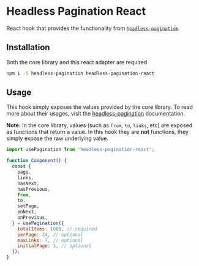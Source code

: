 # Headless Pagination React

React hook that provides the functionality from [`headless-pagination`](../headless-pagination/readme.md)

## Installation

Both the core library and this react adapter are required

```bash
npm i -S headless-pagination headless-pagination-react
```

## Usage

This hook simply exposes the values provided by the core library. To read more about their usages, visit the [headless-pagination](../headless-pagination/readme.md) documentation.

**Note:** In the core library, values (such as `from`, `to`, `links`, etc) are exposed as functions that return a value. In this hook they are **not** functions, they simply expose the raw underlying value.

```javascript
import usePagination from 'headless-pagination-react';

function Component() {
  const {
    page,
    links,
    hasNext,
    hasPrevious,
    from,
    to,
    setPage,
    onNext,
    onPrevious,
  } = usePagination({
    totalItems: 1000, // required
    perPage: 24, // optional
    maxLinks: 7, // optional
    initialPage: 1, // optional
  });
}
```

